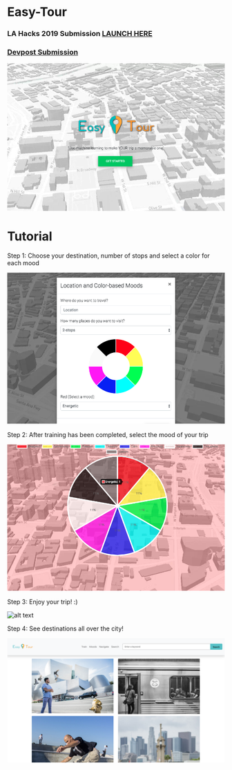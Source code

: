 # Easy-Tour

### LA Hacks 2019 Submission [LAUNCH HERE](https://easy-tour-2019.herokuapp.com/)

### [Devpost Submission](https://devpost.com/software/easy-tour)

![alt text](https://github.com/hwanggit/Easy-Tour/blob/master/Screenshots/Screen%20Shot%202019-03-31%20at%2010.14.22%20AM.png)

# Tutorial

Step 1: Choose your destination, number of stops and select a color for each mood

![alt text](https://github.com/hwanggit/Easy-Tour/blob/master/Screenshots/Screen%20Shot%202019-03-31%20at%2010.14.28%20AM.png)

Step 2: After training has been completed, select the mood of your trip

![alt text](https://github.com/hwanggit/Easy-Tour/blob/master/Screenshots/Screen%20Shot%202019-03-31%20at%2010.14.39%20AM.png)

Step 3: Enjoy your trip! :)

![alt text](https://github.com/hwanggit/Easy-Tour/blob/master/Screenshots/easytour-dest.png)

Step 4: See destinations all over the city!

![alt text](https://github.com/hwanggit/Easy-Tour/blob/master/Screenshots/search2.png)
